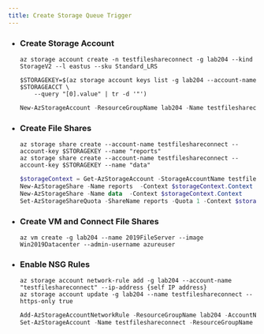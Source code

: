 ```yaml
---
title: Create Storage Queue Trigger
---
```


- ### Create Storage Account
    ```azurecli
    az storage account create -n testfileshareconnect -g lab204 --kind StorageV2 --l eastus --sku Standard_LRS

    $STORAGEKEY=$(az storage account keys list -g lab204 --account-name $STORAGEACCT \
        --query "[0].value" | tr -d '"')
    ```
    ```powershell
    New-AzStorageAccount -ResourceGroupName lab204 -Name testfileshareconnect -SkuName Standard_LRS -Location eastus -Kind StorageV2 
    ```
- ### Create File Shares
    ```azurecli
    az storage share create --account-name testfileshareconnect --account-key $STORAGEKEY --name "reports"
    az storage share create --account-name testfileshareconnect --account-key $STORAGEKEY --name "data"
    ```
    ```powershell
    $storageContext = Get-AzStorageAccount -StorageAccountName testfileshareconnect -ResourceGroupName lab204
    New-AzStorageShare -Name reports  -Context $storageContext.Context
    New-AzStorageShare -Name data  -Context $storageContext.Context
    Set-AzStorageShareQuota -ShareName reports -Quota 1 -Context $storageContext.Context 
    ```
- ### Create VM and Connect File Shares
    ```azurecli
    az vm create -g lab204 --name 2019FileServer --image Win2019Datacenter --admin-username azureuser
    ```
- ### Enable NSG Rules
    ```azurecli
    az storage account network-rule add -g lab204 --account-name "testfileshareconnect" --ip-address {self IP address}
    az storage account update -g lab204 --name testfileshareconnect --https-only true
    ```
    ```powershell
    Add-AzStorageAccountNetworkRule -ResourceGroupName lab204 -AccountName testfileshareconnect -IPAddressOrRange {self IP}
    Set-AzStorageAccount -Name testfileshareconnect -ResourceGroupName lab204 -EnableHttpsTrafficOnly $True
    ```

